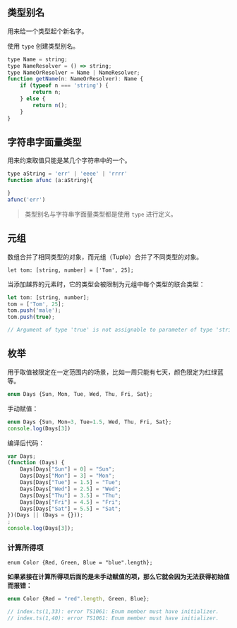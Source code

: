 ## 类型别名

用来给一个类型起个新名字。

使用 `type` 创建类型别名。

``` js
type Name = string;
type NameResolver = () => string;
type NameOrResolver = Name | NameResolver;
function getName(n: NameOrResolver): Name {
    if (typeof n === 'string') {
        return n;
    } else {
        return n();
    }
}
```

## 字符串字面量类型

用来约束取值只能是某几个字符串中的一个。

``` js
type aString = 'err' | 'eeee' | 'rrrr'
function afunc (a:aString){

}
afunc('err')
```

>类型别名与字符串字面量类型都是使用 `type` 进行定义。

## 元组

数组合并了相同类型的对象，而元组（Tuple）合并了不同类型的对象。

`let tom: [string, number] = ['Tom', 25];`

当添加越界的元素时，它的类型会被限制为元组中每个类型的联合类型：


``` js
let tom: [string, number];
tom = ['Tom', 25];
tom.push('male');
tom.push(true);

// Argument of type 'true' is not assignable to parameter of type 'string | number'.
```

## 枚举

用于取值被限定在一定范围内的场景，比如一周只能有七天，颜色限定为红绿蓝等。

``` js
enum Days {Sun, Mon, Tue, Wed, Thu, Fri, Sat};
```
手动赋值：
``` js
enum Days {Sun, Mon=3, Tue=1.5, Wed, Thu, Fri, Sat};
console.log(Days[3])
```

编译后代码：
``` js
var Days;
(function (Days) {
    Days[Days["Sun"] = 0] = "Sun";
    Days[Days["Mon"] = 3] = "Mon";
    Days[Days["Tue"] = 1.5] = "Tue";
    Days[Days["Wed"] = 2.5] = "Wed";
    Days[Days["Thu"] = 3.5] = "Thu";
    Days[Days["Fri"] = 4.5] = "Fri";
    Days[Days["Sat"] = 5.5] = "Sat";
})(Days || (Days = {}));
;
console.log(Days[3]);
```

### 计算所得项

`enum Color {Red, Green, Blue = "blue".length};`

**如果紧接在计算所得项后面的是未手动赋值的项，那么它就会因为无法获得初始值而报错：**

``` js
enum Color {Red = "red".length, Green, Blue};

// index.ts(1,33): error TS1061: Enum member must have initializer.
// index.ts(1,40): error TS1061: Enum member must have initializer.
```